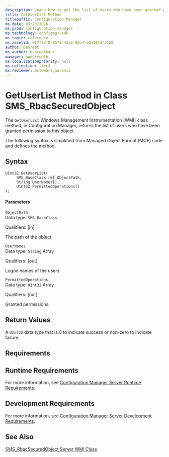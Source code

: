 ```yaml
---
description: Learn how to get the list of users who have been granted permission to this object with the GetUserList method.
title: GetUserList Method
titleSuffix: Configuration Manager
ms.date: 09/20/2016
ms.prod: configuration-manager
ms.technology: configmgr-sdk
ms.topic: reference
ms.assetid: 817f73f8-0573-41a5-92a4-b2a18fdfa1b9
author: Banreet
ms.author: banreetkaur
manager: apoorvseth
ms.localizationpriority: null
ms.collection: tier3
ms.reviewer: mstewart,aaroncz 
---
```

# GetUserList Method in Class SMS_RbacSecuredObject
The `GetUserList` Windows Management Instrumentation (WMI) class method, in Configuration Manager, returns the list of users who have been granted permission to this object.  

 The following syntax is simplified from Managed Object Format (MOF) code and defines the method.  

## Syntax  

```  
UInt32 GetUserList(  
     SMS_BaseClass ref ObjectPath,  
     String UserNames[],  
     Uint32 PermittedOperations[]  
);  
```  

#### Parameters  
 `ObjectPath`  
 Data type: `SMS_BaseClass`  

 Qualifiers: [in]  

 The path of the object.  

 `UserNames`  
 Data type: `String` Array  

 Qualifiers: [out]  

 Logon names of the users.  

 `PermittedOperations`  
 Data type: `UInt32` Array  

 Qualifiers: [out]  

 Granted permissions.  

## Return Values  
 A `UInt32` data type that is 0 to indicate success or non-zero to indicate failure.  

## Requirements  

## Runtime Requirements  
 For more information, see [Configuration Manager Server Runtime Requirements](../../../../../develop/core/reqs/server-runtime-requirements.md).  

## Development Requirements  
 For more information, see [Configuration Manager Server Development Requirements](../../../../../develop/core/reqs/server-development-requirements.md).  

## See Also  
 [SMS_RbacSecuredObject Server WMI Class](../../../../../develop/reference/core/servers/configure/sms_rbacsecuredobject-server-wmi-class.md)
